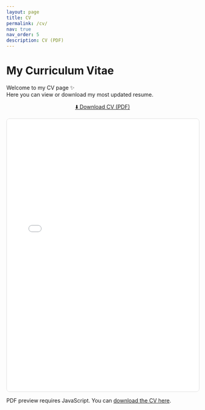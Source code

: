 ```yaml
---
layout: page
title: CV
permalink: /cv/
nav: true
nav_order: 5
description: CV (PDF)
---
```


# My Curriculum Vitae

Welcome to my CV page ✨  
Here you can view or download my most updated resume.

<div class="max-w-3xl mx-auto my-8 p-4 border rounded">
  <p style="text-align:center; margin-bottom: 1rem;">
    <a class="btn btn-primary" href="{{ '/assets/cv/chieh_cv.pdf' | relative_url }}" download>
      ⬇️ Download CV (PDF)
    </a>
  </p>

  <div style="aspect-ratio: 1/1.414; width: 100%; border: 1px solid #ddd; overflow: hidden; border-radius: 8px;">
    <iframe
      src="{{ '/assets/cv/chieh_cv.pdf' | relative_url }}#view=FitH"
      style="width:100%; height:100%; border:0;"
      title="CV PDF"
    ></iframe>
  </div>

  <noscript>
    <p>PDF preview requires JavaScript. You can <a href="{{ '/assets/cv/chieh_cv.pdf' | relative_url }}">download the CV here</a>.</p>
  </noscript>
</div>



